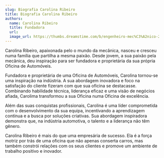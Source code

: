 ```yaml
---
slug: Biografia Carolina Ribeiro
title: Biografia Carolina Ribeiro
authors:
  name: Carolina Ribeiro
  title: Fundadora
  url:
  image_url: https://thumbs.dreamstime.com/b/engenheiro-mec%C3%A2nico-29185768.jpg
---
```


Carolina Ribeiro, apaixonada pelo o mundo da mecânica, nasceu e cresceu numa família que partilha a mesma paixão. Desde jovem, a sua paixão pela mecânica, deu inspiração para ser fundadora e proprietária da sua própria Oficina de Automóveis.

Fundadora e proprietária de uma Oficina de Automóveis, Carolina tornou-se uma inspiração na indústria. A sua abordagem inovadora e foco na satisfação do cliente fizeram com que sua oficina se destacasse. Combinando habilidade técnica, liderança eficaz e uma visão de negócios afiada, Carolima transformou a sua Oficina numa Oficina de excelência.

Além das suas conquistas profissionais, Carolina é uma líder comprometida com o desenvolvimento da sua equipa, incentivando a aprendizagem contínua e a busca por soluções criativas. Sua abordagem inspiradora demonstra que, na indústria automotiva, o talento e a liderança não têm gênero.

Carolina Ribeiro é mais do que uma empresária de sucesso. Ela é a força motriz por trás de uma oficina que não apenas conserta carros, mas também constrói relações com os seus clientes e promove um ambiente de trabalho positivo e inovador.
